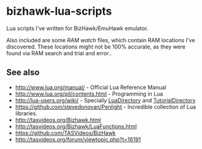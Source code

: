 # bizhawk-lua-scripts

Lua scripts I've written for BizHawk/EmuHawk emulator.

Also included are some *RAM watch* files, which contain RAM locations I've discovered. These locations might not be 100% accurate, as they were found via RAM search and trial and error..

## See also

* http://www.lua.org/manual/ - Official Lua Reference Manual
* http://www.lua.org/pil/contents.html - Programming in Lua
* http://lua-users.org/wiki/ - Specially [LuaDirectory](http://lua-users.org/wiki/LuaDirectory) and [TutorialDirectory](http://lua-users.org/wiki/TutorialDirectory)
* https://github.com/stevedonovan/Penlight - Incredible collection of Lua libraries.
* http://tasvideos.org/Bizhawk.html
* http://tasvideos.org/Bizhawk/LuaFunctions.html
* https://github.com/TASVideos/BizHawk
* http://tasvideos.org/forum/viewtopic.php?t=16191
